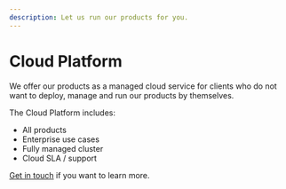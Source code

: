 ```yaml
---
description: Let us run our products for you.
---
```


# Cloud Platform

We offer our products as a managed cloud service for clients who do not want to deploy, manage and run our products by themselves.

The Cloud Platform includes:

* All products
* Enterprise use cases
* Fully managed cluster
* Cloud SLA / support

[Get in touch](mailto:sales@walt.id) if you want to learn more.
